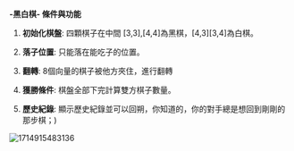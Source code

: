 **-黑白棋- 條件與功能**

1. **初始化棋盤**: 四顆棋子在中間 [3,3],[4,4]為黑棋，[4,3][3,4]為白棋。

2. **落子位置**: 只能落在能吃子的位置。
 
3. **翻轉**: 8個向量的棋子被他方夾住，進行翻轉

4. **獲勝條件**:  棋盤全部下完計算雙方棋子數量。

5. **歷史紀錄**:  顯示歷史紀錄並可以回朔，你知道的，你的對手總是想回到剛剛的那步棋；)


![1714915483136](https://github.com/Evan1349/Reversi/assets/94741456/59f1faeb-104e-4600-ae10-65db60189dab)






